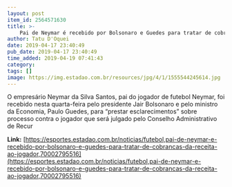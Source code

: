 ```yaml
---
layout: post
item_id: 2564571630
title: >-
    Pai de Neymar é recebido por Bolsonaro e Guedes para tratar de cobranças da Receita ao jogador
author: Tatu D'Oquei
date: 2019-04-17 23:40:49
pub_date: 2019-04-17 23:40:49
time_added: 2019-04-19 07:41:43
category: 
tags: []
image: https://img.estadao.com.br/resources/jpg/4/1/1555544245614.jpg
---
```


O empresário Neymar da Silva Santos, pai do jogador de futebol Neymar, foi recebido nesta quarta-feira pelo presidente Jair Bolsonaro e pelo ministro da Economia, Paulo Guedes, para “prestar esclarecimentos” sobre processo contra o jogador que será julgado pelo Conselho Administrativo de Recur

**Link:** [https://esportes.estadao.com.br/noticias/futebol,pai-de-neymar-e-recebido-por-bolsonaro-e-guedes-para-tratar-de-cobrancas-da-receita-ao-jogador,70002795516](https://esportes.estadao.com.br/noticias/futebol,pai-de-neymar-e-recebido-por-bolsonaro-e-guedes-para-tratar-de-cobrancas-da-receita-ao-jogador,70002795516)

